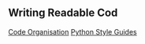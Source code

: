 ## Writing Readable Cod
[Code Organisation](lessons/writing_readable_code/code_organisation.md)
[Python Style Guides](lessons/writing_readable_code/python_style_guides.md)

